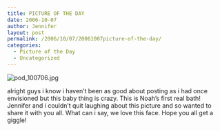 ```yaml
---
title: PICTURE OF THE DAY
date: 2006-10-07
author: Jennifer
layout: post
permalink: /2006/10/07/20061007picture-of-the-day/
categories:
  - Picture of the Day
  - Uncategorized
---
```

<img id="image24" alt="pod_100706.jpg" src="http://static.squarespace.com/static/50db6bb3e4b015296cd43789/50dfa5b1e4b0dc6320e0b5ea/50dfa5b1e4b0dc6320e0b5fb/1160236327000/?format=original" />

alright guys i know i haven&#8217;t been as good about posting as i had once envisioned but this baby thing is crazy. This is Noah&#8217;s first real bath! Jennifer and i couldn&#8217;t quit laughing about this picture and so wanted to share it with you all. What can i say, we love this face. Hope you all get a giggle!
